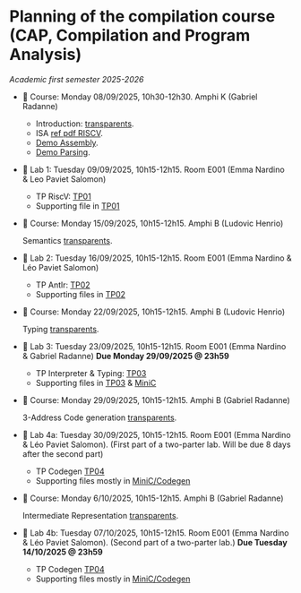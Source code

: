 # Planning of the compilation course (CAP, Compilation and Program Analysis)
_Academic first semester 2025-2026_

- :book: Course: Monday 08/09/2025, 10h30-12h30. Amphi K (Gabriel Radanne)

  * Introduction: [transparents](course/cap_cours01_intro.pdf).
  * ISA [ref pdf RISCV](course/riscv_isa.pdf).
  * [Demo Assembly](course/demo20.s).
  * [Demo Parsing](course/ANTLRExamples.tar.xz).

- :hammer: Lab 1: Tuesday 09/09/2025, 10h15-12h15. Room E001 (Emma Nardino & Leo Paviet Salomon)

  * TP RiscV: [TP01](TP01/tp1.pdf)
  * Supporting file in [TP01](TP01/riscv)

- :book: Course: Monday 15/09/2025, 10h15-12h15. Amphi B (Ludovic Henrio)

  Semantics [transparents](course/CAP_Semantics.pdf).

- :hammer: Lab 2: Tuesday 16/09/2025, 10h15-12h15. Room E001 (Emma Nardino & Léo Paviet Salomon)

  * TP Antlr: [TP02](TP02/tp2.pdf)
  * Supporting files in [TP02](TP02/)

- :book: Course: Monday 22/09/2025, 10h15-12h15. Amphi B (Ludovic Henrio)

  Typing [transparents](course/CAP_Typing.pdf).

- :hammer: Lab 3: Tuesday 23/09/2025, 10h15-12h15. Room E001 (Emma Nardino & Gabriel Radanne)
  **Due Monday 29/09/2025 @ 23h59**

  * TP Interpreter & Typing: [TP03](TP03/tp3.pdf)
  * Supporting files in [TP03](TP03/) & [MiniC](MiniC/TypingAndInterpret/)

- :book: Course: Monday 29/09/2025, 10h15-12h15. Amphi B (Gabriel Radanne)

  3-Address Code generation [transparents](course/cap_cours04_3ad_codegen.pdf).

- :hammer: Lab 4a: Tuesday 30/09/2025, 10h15-12h15. Room E001 (Emma Nardino & Léo Paviet Salomon).
  (First part of a two-parter lab. Will be due 8 days after the second part)
  
  * TP Codegen [TP04](Codegen/tp4a.pdf)
  * Supporting files mostly in [MiniC/Codegen](MiniC/CodeGen/)

- :book: Course: Monday 6/10/2025, 10h15-12h15. Amphi B (Gabriel Radanne)

  Intermediate Representation [transparents](course/cap_cours05_irs.pdf).

- :hammer: Lab 4b: Tuesday 07/10/2025, 10h15-12h15. Room E001 (Emma Nardino & Léo Paviet Salomon).
  (Second part of a two-parter lab.)
  **Due Tuesday 14/10/2025 @ 23h59**

  * TP Codegen [TP04](Codegen/tp4b.pdf)
  * Supporting files mostly in [MiniC/Codegen](MiniC/CodeGen/)
